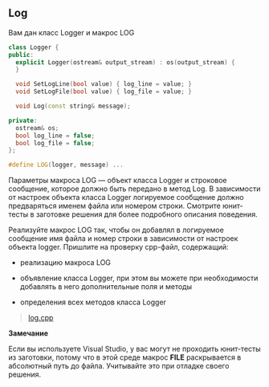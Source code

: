 ## Log

Вам дан класс Logger и макрос LOG

```cpp
class Logger {
public:
  explicit Logger(ostream& output_stream) : os(output_stream) {
  }

  void SetLogLine(bool value) { log_line = value; }
  void SetLogFile(bool value) { log_file = value; }

  void Log(const string& message);

private:
  ostream& os;
  bool log_line = false;
  bool log_file = false;
};

#define LOG(logger, message) ...
```

Параметры макроса LOG — объект класса Logger и строковое сообщение, которое должно быть передано в метод Log.
В зависимости от настроек объекта класса Logger логируемое сообщение должно предваряться именем файла или номером строки.
Смотрите юнит-тесты в заготовке решения для более подробного описания поведения.

Реализуйте макрос LOG так, чтобы он добавлял в логируемое сообщение имя файла и номер строки в зависимости от настроек объекта logger.
Пришлите на проверку cpp-файл, содержащий:

-    реализацию макроса LOG

-    объявление класса Logger, при этом вы можете при необходимости добавлять в него дополнительные поля и методы

-    определения всех методов класса Logger

> [log.cpp](https://d3c33hcgiwev3.cloudfront.net/j612m2NVEeiEZRKxXgWFpg_90050c20635511e8b5518f2623e240b4_log.cpp?Expires=1629590400&Signature=OCealjC6uJaPKyCpxQg7KTfwhdMXoaIOXYBrSHKpTOyiAUnAhbTAf0ZA8pj9HyNIgRxteCS1a7KLcy7MaNzDiWQDYTlZDwWr6Gyvs6Byu4CN9R689Lzo54LSHQuBV4RHbQmqZNc4HuKXPW2B-NwkbmDEnA0s0Ds~6GQT05I9qBU_&Key-Pair-Id=APKAJLTNE6QMUY6HBC5A)

**Замечание**

Если вы используете Visual Studio, у вас могут не проходить юнит-тесты из заготовки, потому что в этой среде макрос __FILE__ раскрывается в абсолютный путь до файла. Учитывайте это при отладке своего решения.
